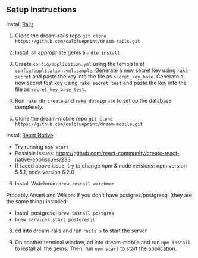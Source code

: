 Setup Instructions
-------
Install [Rails](http://installrails.com/) 

1. Clone the dream-rails repo `git clone https://github.com/calblueprint/dream-rails.git`

2. Install all appropriate gems `bundle install`

3. Create `config/application.yml` using the template at `config/application.yml.sample`. Generate a new secret key using `rake secret` and paste the key into the file as `secret_key_base`. Generate a new secret test key using `rake secret test` and paste the key into the file as `secret_key_base_test`.

4. Run `rake db:create` and `rake db:migrate` to set up the database completely.

5. Clone the dream-mobile repo `git clone https://github.com/calblueprint/dream-mobile.git`

Install [React Native](https://facebook.github.io/react-native/docs/getting-started.html)
- Try running `npm start`
- Possible issues: https://github.com/react-community/create-react-native-app/issues/233, 
- If faced above issue, try to change npm & node versions: npm version 5.5.1, node version 6.2.0

6. Install Watchman `brew install watchman`

Probably Aivant and Wilson: If you don't have postgres/postgresql (they are the same thing) installed: 
- Install postgresql `brew install postgres`
- `brew services start postgresql`

8. cd into dream-rails and run `rails s` to start the server

9. On another terminal window, cd into dream-mobile and run `npm install` to install all the gems. Then, run `npm start` to start the application.
